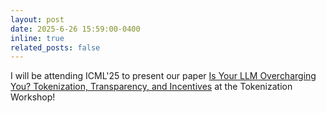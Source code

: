 ```yaml
---
layout: post
date: 2025-6-26 15:59:00-0400
inline: true
related_posts: false
---
```

I will be attending ICML'25 to present our paper [Is Your LLM Overcharging You? Tokenization, Transparency, and Incentives](https://arxiv.org/abs/2505.21627) at the Tokenization Workshop!